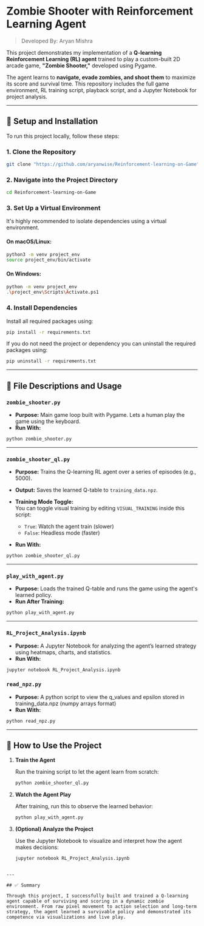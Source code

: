 # Zombie Shooter with Reinforcement Learning Agent

> Developed By: Aryan Mishra

This project demonstrates my implementation of a **Q-learning Reinforcement Learning (RL) agent** trained to play a custom-built 2D arcade game, **"Zombie Shooter,"** developed using Pygame.

The agent learns to **navigate, evade zombies, and shoot them** to maximize its score and survival time. This repository includes the full game environment, RL training script, playback script, and a Jupyter Notebook for project analysis.

---

## 🔧 Setup and Installation

To run this project locally, follow these steps:

### 1. Clone the Repository

```bash
git clone "https://github.com/aryanwise/Reinforcement-learning-on-Game"
```

### 2. Navigate into the Project Directory

```bash
cd Reinforcement-learning-on-Game
```

### 3. Set Up a Virtual Environment

It's highly recommended to isolate dependencies using a virtual environment.

#### On macOS/Linux:

```bash
python3 -m venv project_env
source project_env/bin/activate
```

#### On Windows:

```bash
python -m venv project_env
.\project_env\Scripts\Activate.ps1
```

### 4. Install Dependencies

Install all required packages using:

```bash
pip install -r requirements.txt
```

If you do not need the project or dependency you can uninstall the required packages using:

```bash
pip uninstall -r requirements.txt
```

---

## 📂 File Descriptions and Usage

### `zombie_shooter.py`

- **Purpose:** Main game loop built with Pygame. Lets a human play the game using the keyboard.
- **Run With:**

```bash
python zombie_shooter.py
```

---

### `zombie_shooter_ql.py`

- **Purpose:** Trains the Q-learning RL agent over a series of episodes (e.g., 5000).
- **Output:** Saves the learned Q-table to `training_data.npz`.

- **Training Mode Toggle:**  
  You can toggle visual training by editing `VISUAL_TRAINING` inside this script:

  - `True`: Watch the agent train (slower)
  - `False`: Headless mode (faster)

- **Run With:**

```bash
python zombie_shooter_ql.py
```

---

### `play_with_agent.py`

- **Purpose:** Loads the trained Q-table and runs the game using the agent's learned policy.
- **Run After Training:**

```bash
python play_with_agent.py
```

---

### `RL_Project_Analysis.ipynb`

- **Purpose:** A Jupyter Notebook for analyzing the agent’s learned strategy using heatmaps, charts, and statistics.
- **Run With:**

```bash
jupyter notebook RL_Project_Analysis.ipynb
```

### `read_npz.py`

- **Purpose:** A python script to view the q_values and epsilon stored in training_data.npz (numpy arrays format)
- **Run With:**

```bash
python read_npz.py
```

---

## 🚀 How to Use the Project

1. **Train the Agent**

   Run the training script to let the agent learn from scratch:

   ```bash
   python zombie_shooter_ql.py
   ```

2. **Watch the Agent Play**

   After training, run this to observe the learned behavior:

   ```bash
   python play_with_agent.py
   ```

3. **(Optional) Analyze the Project**

   Use the Jupyter Notebook to visualize and interpret how the agent makes decisions:

   ```bash
   jupyter notebook RL_Project_Analysis.ipynb
   ```

```

---

## ✅ Summary

Through this project, I successfully built and trained a Q-learning agent capable of surviving and scoring in a dynamic zombie environment. From raw pixel movement to action selection and long-term strategy, the agent learned a survivable policy and demonstrated its competence via visualizations and live play.
```
